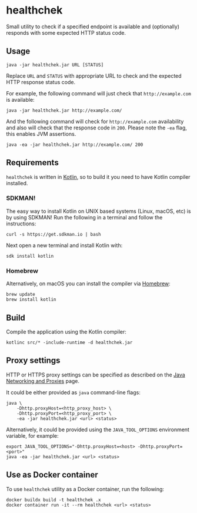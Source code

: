 # healthchek

Small utility to check if a specified endpoint is available and (optionally)
responds with some expected HTTP status code. 

## Usage

```
java -jar healthchek.jar URL [STATUS]
```

Replace `URL` and `STATUS` with appropriate URL to check and the expected HTTP
response status code.

For example, the following command will just check that `http://example.com` is
available:

```
java -jar healthchek.jar http://example.com/
```

And the following command will check for `http://example.com` availability and
also will check that the response code in `200`. Please note the `-ea` flag,
this enables JVM assertions.

```
java -ea -jar healthchek.jar http://example.com/ 200
```

## Requirements

`healthchek` is written in [Kotlin](https://kotlinlang.org/), so to build it you need
to have Kotlin compiler installed.

### SDKMAN!

The easy way to install Kotlin on UNIX based systems (Linux, macOS, etc) is by
using SDKMAN! Run the following in a terminal and follow the instructions:

```
curl -s https://get.sdkman.io | bash
```

Next open a new terminal and install Kotlin with:

```
sdk install kotlin
```

### Homebrew

Alternatively, on macOS you can install the compiler via
[Homebrew](https://brew.sh/):

```
brew update
brew install kotlin
```

## Build

Compile the application using the Kotlin compiler:

```
kotlinc src/* -include-runtime -d healthchek.jar
```

## Proxy settings

HTTP or HTTPS proxy settings can be specified as described on the [Java
Networking and
Proxies](https://docs.oracle.com/javase/8/docs/technotes/guides/net/proxies.html)
page.

It could be either provided as `java` command-line flags:

```
java \
    -Dhttp.proxyHost=<http_proxy_host> \
    -Dhttp.proxyPort=<http_proxy_port> \
    -ea -jar healthchek.jar <url> <status>
```

Alternatively, it could be provided using the `JAVA_TOOL_OPTIONS` environment
variable, for example:

```
export JAVA_TOOL_OPTIONS="-Dhttp.proxyHost=<host> -Dhttp.proxyPort=<port>"
java -ea -jar healthchek.jar <url> <status>
```

## Use as Docker container

To use `healthchek` utility as a Docker container, run the following:

```
docker buildx build -t healthchek .x
docker container run -it --rm healthchek <url> <status>
```
